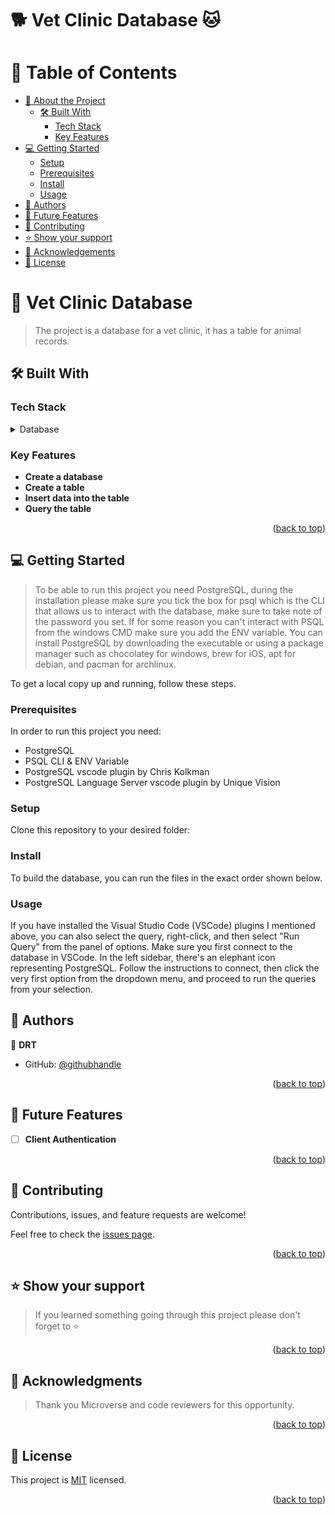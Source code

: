 <a name="readme-top"></a>

<!-- TABLE OF CONTENTS -->

# 🐕 Vet Clinic Database 🐱

# 📗 Table of Contents

- [📖 About the Project](#about-project)
  - [🛠 Built With](#built-with)
    - [Tech Stack](#tech-stack)
    - [Key Features](#key-features)
- [💻 Getting Started](#getting-started)
  - [Setup](#setup)
  - [Prerequisites](#prerequisites)
  - [Install](#install)
  - [Usage](#usage)
- [👥 Authors](#authors)
- [🔭 Future Features](#future-features)
- [🤝 Contributing](#contributing)
- [⭐️ Show your support](#support)
- [🙏 Acknowledgements](#acknowledgements)
- [📝 License](#license)

<!-- PROJECT DESCRIPTION -->

# 📖 Vet Clinic Database <a name="about-project"></a>

> The project is a database for a vet clinic, it has a table for animal records. 

## 🛠 Built With <a name="built-with"></a>

### Tech Stack <a name="tech-stack"></a>

<details>
<summary>Database</summary>
  <ul>
    <li><a href="https://www.postgresql.org/">PostgreSQL</a></li>
  </ul>
</details>

<!-- Features -->

### Key Features <a name="key-features"></a>

- **Create a database**
- **Create a table**
- **Insert data into the table**
- **Query the table**

<p align="right">(<a href="#readme-top">back to top</a>)</p>

<!-- GETTING STARTED -->

## 💻 Getting Started <a name="getting-started"></a>

> To be able to run this project you need PostgreSQL, during the installation please make sure you tick the box for psql which is the CLI that allows us to interact with the database, make sure to take note of the password you set.
> If for some reason you can't interact with PSQL from the windows CMD make sure you add the ENV variable. 
> You can install PostgreSQL by downloading the executable or using a package manager such as chocolatey for windows, brew for iOS, apt for debian, and pacman for archlinux.

To get a local copy up and running, follow these steps.

### Prerequisites

In order to run this project you need:
- PostgreSQL
- PSQL CLI & ENV Variable
- PostgreSQL vscode plugin by Chris Kolkman
- PostgreSQL Language Server vscode plugin by Unique Vision

<!--
Example command:

```sh
 choco install postgresql -y
 sudo apt install postgresql -y
 sudo pacman -S postgresql --noconfirm
```
 -->

### Setup

Clone this repository to your desired folder:

<!--
Example commands:

```sh
  cd ~/
  git clone https://github.com/wwwdrt/vet-clinic-db.git
```
--->

### Install

To build the database, you can run the files in the exact order shown below. 
<!--
Example command:

```sh
  cd my-project
1. Run schema.sql
2. Run data.sql
3. Run queries.sql  gem install
```
--->

### Usage

If you have installed the Visual Studio Code (VSCode) plugins I mentioned above, you can also select the query, right-click, and then select "Run Query" from the panel of options. Make sure you first connect to the database in VSCode. In the left sidebar, there's an elephant icon representing PostgreSQL. Follow the instructions to connect, then click the very first option from the dropdown menu, and proceed to run the queries from your selection.

<!-- AUTHORS -->

## 👥 Authors <a name="authors"></a>

👤 **DRT**

- GitHub: [@githubhandle](https://github.com/wwwdrt)

<p align="right">(<a href="#readme-top">back to top</a>)</p>

<!-- FUTURE FEATURES -->

## 🔭 Future Features <a name="future-features"></a>

- [ ] **Client Authentication**

<p align="right">(<a href="#readme-top">back to top</a>)</p>

<!-- CONTRIBUTING -->

## 🤝 Contributing <a name="contributing"></a>

Contributions, issues, and feature requests are welcome!

Feel free to check the [issues page](../../issues/).

<p align="right">(<a href="#readme-top">back to top</a>)</p>

<!-- SUPPORT -->

## ⭐️ Show your support <a name="support"></a>

> If you learned something going through this project please don't forget to ⭐


<p align="right">(<a href="#readme-top">back to top</a>)</p>

<!-- ACKNOWLEDGEMENTS -->

## 🙏 Acknowledgments <a name="acknowledgements"></a>

> Thank you Microverse and code reviewers for this opportunity.

<p align="right">(<a href="#readme-top">back to top</a>)</p>

<!-- LICENSE -->

## 📝 License <a name="license"></a>

This project is [MIT](./LICENSE) licensed.

<p align="right">(<a href="#readme-top">back to top</a>)</p>
